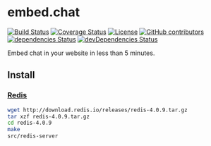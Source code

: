 # embed.chat

[![Build Status](https://travis-ci.org/super3/embed.chat.svg?branch=master)](https://travis-ci.org/super3/embed.chat)
[![Coverage Status](https://coveralls.io/repos/github/super3/embed.chat/badge.svg?branch=master)](https://coveralls.io/github/super3/embed.chat?branch=master)
[![License](https://img.shields.io/badge/license-AGPLv3-blue.svg?label=license)](https://github.com/Storj/super3/embed.chat/blob/master/LICENSE)
[![GitHub contributors](https://img.shields.io/github/contributors/super3/embed.chat.svg)](https://gitHub.com//super3/embed.chat/graphs/contributors/)
[![dependencies Status](https://david-dm.org/super3/embed.chat/status.svg)](https://david-dm.org/super3/embed.chat)
[![devDependencies Status](https://david-dm.org/super3/embed.chat/dev-status.svg)](https://david-dm.org/super3/embed.chat?type=dev)

Embed chat in your website in less than 5 minutes.

## Install

### [Redis](https://redis.io/)

``` bash
wget http://download.redis.io/releases/redis-4.0.9.tar.gz
tar xzf redis-4.0.9.tar.gz
cd redis-4.0.9
make
src/redis-server
```
